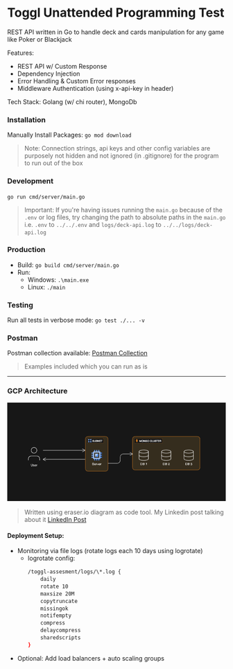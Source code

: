 # Toggl Unattended Programming Test

REST API written in Go to handle deck and cards manipulation for any game like Poker or Blackjack

Features:

- REST API w/ Custom Response
- Dependency Injection
- Error Handling & Custom Error responses
- Middleware Authentication (using x-api-key in header)

Tech Stack: Golang (w/ chi router), MongoDb

### Installation

Manually Install Packages: `go mod download`

> Note: Connection strings, api keys and other config variables are purposely not hidden and not ignored (in .gitignore) for the program to run out of the box

### Development

`go run cmd/server/main.go`

> Important: If you're having issues running the `main.go` because of the `.env` or log files, try changing the path to absolute paths in the `main.go` i.e. `.env` to `../../.env` and `logs/deck-api.log` to `../../logs/deck-api.log`

### Production

- Build: `go build cmd/server/main.go`
- Run:
  - Windows: `.\main.exe`
  - Linux: `./main`

### Testing

Run all tests in verbose mode: `go test ./... -v`

### Postman

Postman collection available: [Postman Collection](Toggl%20Assessment.postman_collection.json)

> Examples included which you can run as is

---

### GCP Architecture

![GCP Architecture](/assets/architecture.png)

> Written using eraser.io diagram as code tool.
> My Linkedin post talking about it [LinkedIn Post](https://www.linkedin.com/posts/karl-nassar_transform-your-ideas-into-appealing-diagrams-activity-7176533008865239040-aeNi?utm_source=share&utm_medium=member_desktop)

#### Deployment Setup:

- Monitoring via file logs (rotate logs each 10 days using logrotate)
  - logrotate config:
    ```bash
    /toggl-assesment/logs/\*.log {
        daily
        rotate 10
        maxsize 20M
        copytruncate
        missingok
        notifempty
        compress
        delaycompress
        sharedscripts
    }
    ```
- Optional: Add load balancers + auto scaling groups
